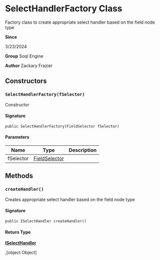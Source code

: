 # SelectHandlerFactory Class

Factory class to create appropriate select handler based on the field node type

**Since** 

3/23/2024

**Group** Soql Engine

**Author** Zackary Frazier

## Constructors
### `SelectHandlerFactory(fSelector)`

Constructor

#### Signature
```apex
public SelectHandlerFactory(FieldSelector fSelector)
```

#### Parameters
| Name | Type | Description |
|------|------|-------------|
| fSelector | [FieldSelector](FieldSelector.md) |  |

## Methods
### `createHandler()`

Creates appropriate select handler based on the field node type

#### Signature
```apex
public ISelectHandler createHandler()
```

#### Return Type
**[ISelectHandler](ISelectHandler.md)**

,[object Object]